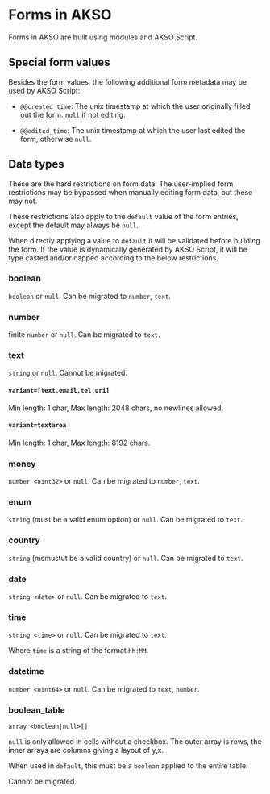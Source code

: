 # Forms in AKSO

Forms in AKSO are built using modules and AKSO Script.

## Special form values
Besides the form values, the following additional form metadata may be used by AKSO Script:

- `@@created_time`: The unix timestamp at which the user originally filled out the form. `null` if not editing.

- `@@edited_time`: The unix timestamp at which the user last edited the form, otherwise `null`.

## Data types
These are the hard restrictions on form data. The user-implied form restrictions may be bypassed when manually editing form data, but these may not.

These restrictions also apply to the `default` value of the form entries, except the default may always be `null`.

When directly applying a value to `default` it will be validated before building the form. If the value is dynamically generated by AKSO Script, it will be type casted and/or capped according to the below restrictions.

### boolean
`boolean` or `null`. Can be migrated to `number`, `text`.

### number
finite `number` or `null`. Can be migrated to `text`.

### text
`string` or `null`. Cannot be migrated.

#### `variant=[text,email,tel,uri]`
Min length: 1 char, Max length: 2048 chars, no newlines allowed.

#### `variant=textarea`
Min length: 1 char, Max length: 8192 chars.

### money
`number <uint32>` or `null`. Can be migrated to `number`, `text`.

### enum
`string` (must be a valid enum option) or `null`. Can be migrated to `text`.

### country
`string` (msmustut be a valid country) or `null`. Can be migrated to `text`.

### date
`string <date>` or `null`. Can be migrated to `text`.

### time
`string <time>` or `null`. Can be migrated to `text`.

Where `time` is a string of the format `hh:MM`.

### datetime
`number <uint64>` or `null`. Can be migrated to `text`, `number`.

### boolean_table
`array <boolean|null>[]`

`null` is only allowed in cells without a checkbox. The outer array is rows, the inner arrays are columns giving a layout of y,x.

When used in `default`, this must be a `boolean` applied to the entire table.

Cannot be migrated.
